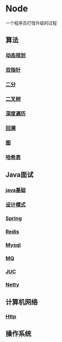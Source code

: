 # Node
一个程序员打怪升级的过程

## 算法
### [动态规划](https://github.com/owen199711/Node/blob/main/%E5%8A%A8%E6%80%81%E8%A7%84%E5%88%92.md)
### [双指针]()
### [二分]()
### [二叉树]()
### [深度遍历]()
### [回溯]()
### [图]()
### [哈希表](https://github.com/owen199711/Node/blob/main/%E5%93%88%E5%B8%8C%E8%A1%A8.md)

## Java面试
### [java基础]()
### [设计模式]()
### [Spring]()
### [Redis]()
### [Mysql](https://github.com/owen199711/Node/blob/main/Mysql.md)
### [MQ]()
### [JUC]()
### [Netty]()

## 计算机网络
### [Http]()
### []()

## 操作系统
